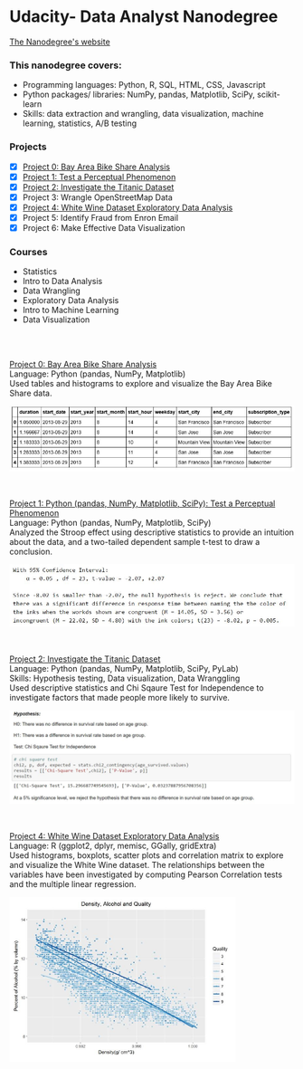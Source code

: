 # Udacity- Data Analyst Nanodegree
<p> <a href="https://www.udacity.com/course/data-analyst-nanodegree--nd002">
The Nanodegree's website</a> </p>

### This nanodegree covers: 
- Programming languages: Python, R, SQL, HTML, CSS, Javascript
- Python packages/ libraries:  NumPy, pandas, Matplotlib, SciPy, scikit-learn
- Skills: data extraction and wrangling, data visualization, machine learning, statistics, A/B testing 


### Projects
- [x] [Project 0: Bay Area Bike Share Analysis](https://github.com/Sally-Ng/DAND-Bay_Area_Bike_Share_Analysis)
- [x] [Project 1: Test a Perceptual Phenomenon](https://github.com/Sally-Ng/DAND-Test_a_Perceptual_Phenomenon)
- [x] [Project 2: Investigate the Titanic Dataset](https://github.com/Sally-Ng/DAND-Investigate_The_Titanic_Dataset)
- [x] Project 3: Wrangle OpenStreetMap Data
- [x] [Project 4: White Wine Dataset Exploratory Data Analysis](https://github.com/Sally-Ng/DAND-White_Wine_Dataset_Exploratory_Data_Analysis)
- [x] Project 5: Identify Fraud from Enron Email
- [x] Project 6: Make Effective Data Visualization

### Courses
- Statistics <br />
- Intro to Data Analysis <br />
- Data Wrangling <br />
- Exploratory Data Analysis <br />
- Intro to Machine Learning <br />
- Data Visualization <br />
<br />
<br />

[Project 0: Bay Area Bike Share Analysis](https://github.com/Sally-Ng/DAND-Bay_Area_Bike_Share_Analysis) <br />
Language: Python (pandas, NumPy, Matplotlib) <br />
Used tables and histograms to explore and visualize the Bay Area Bike Share data. 
<br />
<p align="left">
  <img src="table.JPG" width="600"/>
</p>
<br />

[Project 1: Python (pandas, NumPy, Matplotlib, SciPy): Test a Perceptual Phenomenon](https://github.com/Sally-Ng/DAND-Test_a_Perceptual_Phenomenon) <br />
Language: Python (pandas, NumPy, Matplotlib, SciPy) </br>
Analyzed the Stroop effect using descriptive statistics to provide an intuition about the data, 
and a two-tailed dependent sample t-test to draw a conclusion.
</br>
<p align="left">
  <img src="ttest.JPG" width="550"/>
</p>
</br>

[Project 2: Investigate the Titanic Dataset](https://github.com/Sally-Ng/DAND-Investigate_The_Titanic_Dataset) <br />
Language: Python (pandas, NumPy, Matplotlib, SciPy, PyLab) </br>
Skills: Hypothesis testing, Data visualization, Data Wranggling </br>
Used descriptive statistics and Chi Sqaure Test for Independence to investigate factors that made people more likely to survive. 
</br>
<p align="left">
  <img src="chis.JPG" width="600"/>
</p>
</br>

[Project 4: White Wine Dataset Exploratory Data Analysis](https://github.com/Sally-Ng/DAND-White_Wine_Dataset_Exploratory_Data_Analysis) <br />
Language: R (ggplot2, dplyr, memisc, GGally, gridExtra) </br>
Used histograms, boxplots, scatter plots and correlation matrix to explore and visualize the White Wine dataset. 
The relationships between the variables have been investigated by computing Pearson Correlation tests and 
the multiple linear regression.
</br>
<p align="left">
  <img src="scatterplot.JPG" width="400"/>
</p>

